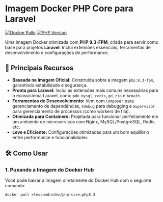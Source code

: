 # Imagem Docker PHP Core para Laravel

[![Docker Pulls](https://img.shields.io/docker/pulls/elessandrodev/php-core?style=for-the-badge&logo=docker)](https://hub.docker.com/r/elessandrodev/php-core)
[![PHP Version](https://img.shields.io/badge/PHP-8.3-777BB4?style=for-the-badge&logo=php)](https://www.php.net/)

Uma imagem Docker otimizada com **PHP 8.3-FPM**, criada para servir como base para projetos **Laravel**. Inclui extensões essenciais, ferramentas de desenvolvimento e configurações de performance.

## 🚀 Principais Recursos

- **Baseada na Imagem Oficial:** Construída sobre a imagem `php:8.3-fpm`, garantindo estabilidade e segurança.
- **Pronta para Laravel:** Inclui as extensões mais comuns necessárias para o ecossistema Laravel, como `pdo_mysql`, `redis`, `gd`, `zip` e `bcmath`.
- **Ferramentas de Desenvolvimento:** Vem com `Composer` para gerenciamento de dependências, `Xdebug` para debugging e `Supervisor` para gerenciamento de processos (como workers de fila).
- **Otimizada para Containers:** Projetada para funcionar perfeitamente em um ambiente de microserviços com Nginx, MySQL/PostgreSQL, Redis, etc.
- **Leve e Eficiente:** Configurações otimizadas para um bom equilíbrio entre performance e funcionalidades.

## 🛠️ Como Usar

### 1. Puxando a Imagem do Docker Hub

Você pode baixar a imagem diretamente do Docker Hub com o seguinte comando:

```bash
docker pull elessandrodev/php-core:php8.3